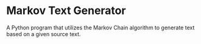 # Markov Text Generator
 A Python program that utilizes the Markov Chain algorithm to generate text based on a given source text.

